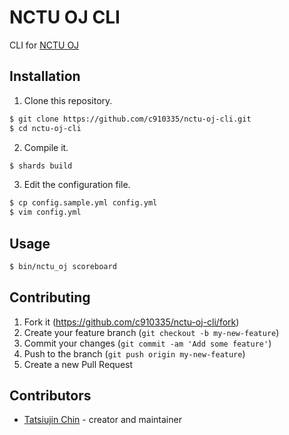 # NCTU OJ CLI

CLI for [NCTU OJ](https://oj.nctu.me)

## Installation

1. Clone this repository.

```sh
$ git clone https://github.com/c910335/nctu-oj-cli.git
$ cd nctu-oj-cli
```

2. Compile it.

```sh
$ shards build
```

3. Edit the configuration file.

```sh
$ cp config.sample.yml config.yml
$ vim config.yml
```

## Usage

```sh
$ bin/nctu_oj scoreboard
```

## Contributing

1. Fork it (<https://github.com/c910335/nctu-oj-cli/fork>)
2. Create your feature branch (`git checkout -b my-new-feature`)
3. Commit your changes (`git commit -am 'Add some feature'`)
4. Push to the branch (`git push origin my-new-feature`)
5. Create a new Pull Request

## Contributors

- [Tatsiujin Chin](https://github.com/c910335) - creator and maintainer
